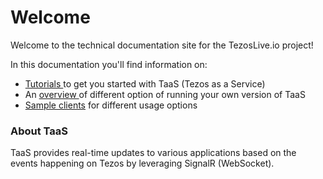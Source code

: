 # Welcome

Welcome to the technical documentation site for the TezosLive.io project!

In this documentation you'll find information on:

* [Tutorials ](docs-getting-started/docs-using-tezoslive.io-endpoint.md)to get you started with TaaS \(Tezos as a Service\)
* An [overview ](./#how-to-use)of different option of running your own version of TaaS
* [Sample clients](sample-clients/agileventures.tezpusher.sampleclient.md) for different usage options

### About TaaS

TaaS provides real-time updates to various applications based on the events happening on Tezos by leveraging SignalR \(WebSocket\). 

